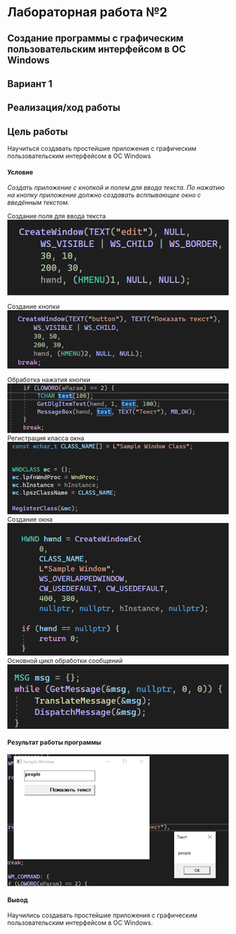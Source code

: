 # Лабораторная работа №2 #

## Создание программы с графическим пользовательским интерфейсом в ОС Windows ##

## Вариант 1 ##

## Реализация/ход работы ##

## Цель работы ##

Научиться создавать простейшие приложения с графическим пользовательским интерфейсом в ОС Windows

#### Условие ####

_Создать приложение с кнопкой и полем для ввода текста. По нажатию на кнопку приложение должно создавать всплывающее окно с введённым текстом._



Создание поля для ввода текста
     ![img_1.png](images/img_1.png)

  

Создание кнопки
![img_2.png](images/img_2.png)

        

Обработка нажатия кнопки
      ![img_3.png](images/img_3.png)
Регистрация класса окна
   ![img_4.png](images/img_4.png)
Создание окна
    ![img_5.png](images/img_5.png)
Основной цикл обработки сообщений
    ![img_6.png](images/img_6.png)


#### Результат работы программы ####

![Alt text](images/image.png)

#### Вывод ####

Научились создавать простейшие приложения с графическим пользовательским интерфейсом в ОС Windows.
